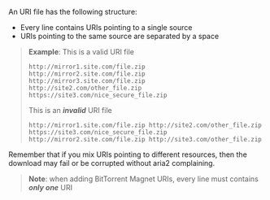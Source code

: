 An URI file has the following structure:

 - Every line contains URIs pointing to a single source
 - URIs pointing to the same source are separated by a space
 
 >**Example**: 
 > This is a valid URI file
 >~~~~
 >http://mirror1.site.com/file.zip http://mirror2.site.com/file.zip http://mirror3.site.com/file.zip
 >http://site2.com/other_file.zip
 >https://site3.com/nice_secure_file.zip
 >~~~~
 >
 > This is an ***invalid*** URI file
 >~~~~
 >http://mirror1.site.com/file.zip http://site2.com/other_file.zip https://site3.com/nice_secure_file.zip
 >http://mirror2.site.com/file.zip http://site3.com/other_file.zip 
 >~~~~
 
 Remember that if you mix URIs pointing to different resources, then the download may fail or be corrupted without aria2 complaining.
 
 >**Note**: when adding BitTorrent Magnet URIs, every line must contains ***only one*** URI